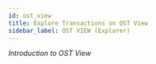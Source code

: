 ```yaml
---
id: ost_view
title: Explore Transactions on OST View
sidebar_label: OST VIEW (Explorer)
---
```


_Introduction to OST View_